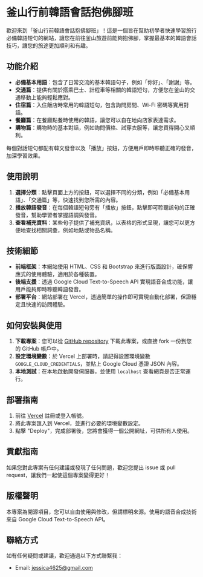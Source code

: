 # 釜山行前韓語會話抱佛腳班

歡迎來到「釜山行前韓語會話抱佛腳班」！這是一個旨在幫助初學者快速學習旅行必備韓語短句的網站，讓您在前往釜山旅遊前能夠抱佛腳，掌握最基本的韓語會話技巧，讓您的旅途更加順利和有趣。

## 功能介紹
- **必備基本用語**：包含了日常交流的基本韓語句子，例如「你好」、「謝謝」等。
- **交通篇**：提供有關於搭乘巴士、計程車等相關的韓語短句，方便您在釜山的交通移動上能夠輕鬆應對。
- **住宿篇**：入住飯店時常用的韓語短句，包含詢問房間、Wi-Fi 密碼等實用對話。
- **餐廳篇**：在餐廳點餐時使用的韓語，讓您可以自在地向店家表達需求。
- **購物篇**：購物時的基本對話，例如詢問價格、試穿衣服等，讓您買得開心又順利。

每個對話短句都配有韓文發音以及「播放」按鈕，方便用戶即時聆聽正確的發音，加深學習效果。

## 使用說明
1. **選擇分類**：點擊頁面上方的按鈕，可以選擇不同的分類，例如「必備基本用語」、「交通篇」等，快速找到您所需的內容。
2. **播放韓語發音**：在每個韓語短句旁有「播放」按鈕，點擊即可聆聽該句的正確發音，幫助學習者掌握語調與發音。
3. **查看補充資料**：某些句子提供了補充資訊，以表格的形式呈現，讓您可以更方便地查找相關詞彙，例如地點或物品名稱。

## 技術細節
- **前端框架**：本網站使用 HTML、CSS 和 Bootstrap 來進行版面設計，確保響應式的使用體驗，適用於各種裝置。
- **後端支援**：透過 Google Cloud Text-to-Speech API 實現語音合成功能，讓用戶能夠即時聆聽韓語發音。
- **部署平台**：網站部署在 Vercel，透過簡單的操作即可實現自動化部署，保證穩定且快速的訪問體驗。

## 如何安裝與使用
1. **下載專案**：您可以從 [GitHub repository](https://github.com/s107213017/busan-travel-practices/) 下載此專案，或直接 fork 一份到您的 GitHub 帳戶中。
2. **設定環境變數**：於 Vercel 上部署時，請記得設置環境變數 `GOOGLE_CLOUD_CREDENTIALS`，並貼上 Google Cloud 憑證 JSON 內容。
3. **本地測試**：在本地啟動開發伺服器，並使用 `localhost` 查看網頁是否正常運行。

## 部署指南
1. 前往 [Vercel](https://vercel.com) 註冊或登入帳號。
2. 將此專案匯入到 Vercel，並進行必要的環境變數設定。
3. 點擊 "Deploy"，完成部署後，您將會獲得一個公開網址，可供所有人使用。

## 貢獻指南
如果您對此專案有任何建議或發現了任何問題，歡迎您提出 issue 或 pull request，讓我們一起使這個專案變得更好！

## 版權聲明
本專案為開源項目，您可以自由使用與修改，但請標明來源。使用的語音合成技術來自 Google Cloud Text-to-Speech API。

## 聯絡方式
如有任何疑問或建議，歡迎通過以下方式聯繫我：
- Email: jessica4625@gmail.com

